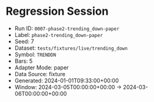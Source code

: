 # Regression Session

- Run ID: `0007-phase2-trending_down-paper`
- Label: `phase2-trending_down-paper`
- Seed: 7
- Dataset: `tests/fixtures/live/trending_down`
- Symbol: `TRENDDN`
- Bars: 5
- Adapter Mode: paper
- Data Source: fixture
- Generated: 2024-01-01T09:33:00+00:00
- Window: 2024-03-05T00:00:00+00:00 → 2024-03-06T00:00:00+00:00
